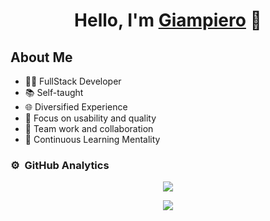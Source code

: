 <div align="center">
<h1 align="center">Hello, I'm <a href="https://github.com/GiampieroFC">Giampiero</a> 👋</h1>
</div>

## About Me

- 👨‍💻 FullStack Developer
- 📚 Self-taught
- 🌐 Diversified Experience
- 🎯 Focus on usability and quality
- 🤝 Team work and collaboration
- 🧠 Continuous Learning Mentality

### ⚙️ &nbsp;GitHub Analytics

<p align="center">
<a href="https://github.com/GiampieroFC">
   <img src="https://github-readme-stats.vercel.app/api/top-langs/?username=GiampieroFC&theme=cobalt&border_radius=18&langs_count=20&layout=pie&count_private=true"/>
</a>
</p>

<p align="center">
<a href="https://github.com/GiampieroFC">
  <img src="https://github-readme-stats.vercel.app/api?username=GiampieroFC&hide=stars&show=prs_merged_percentage&show_icons=true&theme=cobalt&border_radius=18&rank_icon=github&include_all_commits=true&count_private=true"/>
</a>
</p>
